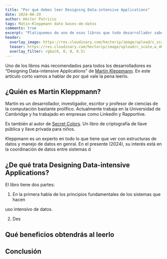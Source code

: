 ```yaml
---
title: "Por qué debes leer Designing Data-intensive Applications"
date: 2024-06-29
author: Héctor Patricio
tags: Matin-Kleppmann dato bases-de-datos
comments: true
excerpt: "Platiquemos de uno de esos libros que todo desarrollador sabe que debe leer, que puede ayudarte a entender las aplicaciones modernas."
header:
  overlay_image: https://res.cloudinary.com/hectorip/image/upload/c_scale,w_1400/v1723787325/julien-tromeur-EOSHmMbjT8g-unsplash_t1d4qt.jpg 
  teaser: https://res.cloudinary.com/hectorip/image/upload/c_scale,w_400/v1723787325/julien-tromeur-EOSHmMbjT8g-unsplash_t1d4qt.jpg
  overlay_filter: rgba(0, 0, 0, 0.5)
---
```


Uno de los libros más recomendados para todos los desarrolladores
es "Designing Data-intensive Applications" de [Martin Kleppmann](https://martin.kleppmann.com/).
En este artículo corto vamos a hablar de por qué vale la pena leerlo.

## ¿Quién es Martin Kleppmann?

Martin es un desarrollador, investigador, escritor y profesor de ciencias de la computación bastante prolífico.
Actualmente trabaja en la Universidad de Cambridge y ha trabajado en empresas como LinkedIn y Rapportive.

Es también al autor de [Secret Colors](https://roundrobin.pub/). Un libro de criptografía de llave pública y llave privada para niños.

Kleppmann es un experto en todo lo que tiene que ver con estructuras de datos y manejo de datos
en genral. En el presente (2024), su interés está en la coordinación de datos entre sistemas d

## ¿De qué trata Designing Data-intensive Applications?

El libro tiene dos partes:

1. En la primera habla de los principios fundamentales de los sistemas que hacen

uso intensivo de datos.

2. Des

## Qué beneficios obtendrás al leerlo

## Conclusión
